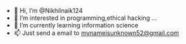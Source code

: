 - 👋 Hi, I’m @Nikhilnaik124
- 👀 I’m interested in programming,ethical hacking ...
- 🌱 I’m currently learning information science
- 📫 Just send a email to mynameisunknown52@gmail.com
